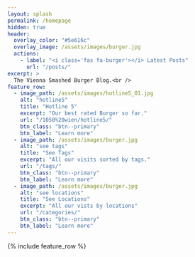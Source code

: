 ```yaml
---
layout: splash
permalink: /homepage
hidden: true
header:
  overlay_color: "#5e616c"
  overlay_image: /assets/images/burger.jpg
  actions:
    - label: "<i class='fas fa-burger'></i> Latest Posts"
      url: "/posts/"
excerpt: >
  The Vienna Smashed Burger Blog.<br />
feature_row:
  - image_path: /assets/images/hotline5_01.jpg
    alt: "hotline5"
    title: "Hotline 5"
    excerpt: "Our best rated Burger so far."
    url: "/1050%20wien/hotline5/"
    btn_class: "btn--primary"
    btn_label: "Learn more"
  - image_path: /assets/images/burger.jpg
    alt: "see tags"
    title: "See Tags"
    excerpt: "All our visits sorted by tags."
    url: "/tags/"
    btn_class: "btn--primary"
    btn_label: "Learn more"
  - image_path: /assets/images/burger.jpg
    alt: "see locations"
    title: "See Locations"
    excerpt: "All our vists by locations"
    url: "/categories/"
    btn_class: "btn--primary"
    btn_label: "Learn more"      
---
```


{% include feature_row %}